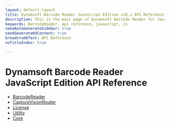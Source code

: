 ```yaml
---
layout: default-layout
title: Dynamsoft Barcode Reader JavaScript Edition v10.x API Reference - Main Page
description: This is the main page of Dynamsoft Barcode Reader for JavaScript SDK API Reference.
keywords: BarcodeReader, api reference, javascript, js
needAutoGenerateSidebar: true
needGenerateH3Content: true
breadcrumbText: API Reference
noTitleIndex: true

---
```


# Dynamsoft Barcode Reader JavaScript Edition API Reference

* [BarcodeReader]()
* [CaptureVisionRouter]({{site.dcv_js_api}}capture-vision-router/capture-vision-router-module.md)
* [License]({{site.dcv_js_api}}license/license-module.md)
* [Utility]({{site.dcv_js_api}}utility/utility-module.md)
* [Core]({{site.dcv_js_api}}core/core-module.md)
